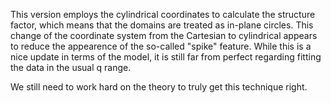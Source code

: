 This version employs the cylindrical coordinates to calculate the structure 
factor, which means that the domains are treated as in-plane circles. 
This change of the coordinate system from the Cartesian to cylindrical appears 
to reduce the appearence of the so-called "spike" feature. While this is a nice
update in terms of the model, it is still far from perfect regarding fitting 
the data in the usual q range.

We still need to work hard on the theory to truly get this technique right.

